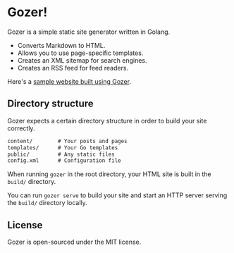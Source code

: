 # Gozer!

Gozer is a simple static site generator written in Golang.

- Converts Markdown to HTML.
- Allows you to use page-specific templates.
- Creates an XML sitemap for search engines.
- Creates an RSS feed for feed readers.

Here's a [sample website built using Gozer](https://github.com/dannyvankooten/www.dannyvankooten.com).

## Directory structure

Gozer expects a certain directory structure in order to build your site correctly.

```txt
content/        # Your posts and pages
templates/      # Your Go templates
public/         # Any static files
config.xml      # Configuration file
```

When running `gozer` in the root directory, your HTML site is built in the `build/` directory.

You can run `gozer serve` to build your site and start an HTTP server serving the `build/` directory locally.

## License

Gozer is open-sourced under the MIT license.
